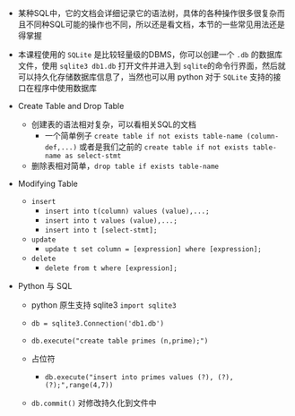 - 某种SQL中，它的文档会详细记录它的语法树，具体的各种操作很多很复杂而且不同种SQL可能的操作也不同，所以还是看文档，本节的一些常见用法还是得掌握


- 本课程使用的 `SQLite` 是比较轻量级的DBMS，你可以创建一个 `.db` 的数据库文件，使用 `sqlite3 db1.db` 打开文件并进入到 `sqlite`的命令行界面，然后就可以持久化存储数据库信息了，当然也可以用 python 对于 `SQLite` 支持的接口在程序中使用数据库 


- Create Table and Drop Table
	- 创建表的语法相对复杂，可以看相关SQL的文档
		- 一个简单例子 `create table if not exists table-name (column-def,...)` 或者是我们之前的 `create table if not exists table-name as select-stmt`
	- 删除表相对简单，`drop table if exists table-name`

- Modifying Table
	- `insert`
		- `insert into t(column) values (value),...;`
		- `insert into t values (value),...;`
		- `insert into t [select-stmt];`
	- `update`
		- `update t set column = [expression] where [expression];`
	- `delete`
		- `delete from t where [expression];`

- Python 与 SQL
	- python 原生支持 sqlite3 `import sqlite3`
	- `db = sqlite3.Connection('db1.db')`
	- `db.execute("create table primes (n,prime);")`

	- 占位符
		- `db.execute("insert into primes values (?), (?), (?);",range(4,7))`

	- `db.commit()` 对修改持久化到文件中
